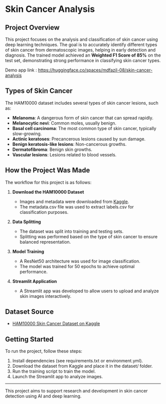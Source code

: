 # Skin Cancer Analysis

## Project Overview
This project focuses on the analysis and classification of skin cancer using deep learning techniques. The goal is to accurately identify different types of skin cancer from dermatoscopic images, helping in early detection and diagnosis. The trained model achieved an **Weighted F1 Score of 85%** on the test set, demonstrating strong performance in classifying skin cancer types.

Demo app link : https://huggingface.co/spaces/mdfazil-08/skin-cancer-analysis

## Types of Skin Cancer
The HAM10000 dataset includes several types of skin cancer lesions, such as:
- **Melanoma**: A dangerous form of skin cancer that can spread rapidly.
- **Melanocytic nevi**: Common moles, usually benign.
- **Basal cell carcinoma**: The most common type of skin cancer, typically slow-growing.
- **Actinic keratoses**: Precancerous lesions caused by sun damage.
- **Benign keratosis-like lesions**: Non-cancerous growths.
- **Dermatofibroma**: Benign skin growths.
- **Vascular lesions**: Lesions related to blood vessels.

## How the Project Was Made
The workflow for this project is as follows:

1. **Download the HAM10000 Dataset**
   - Images and metadata were downloaded from [Kaggle](https://www.kaggle.com/datasets/kmader/skin-cancer-mnist-ham10000).
   - The metadata.csv file was used to extract labels.csv for classification purposes.

2. **Data Splitting**
   - The dataset was split into training and testing sets.
   - Splitting was performed based on the type of skin cancer to ensure balanced representation.

3. **Model Training**
   - A ResNet50 architecture was used for image classification.
   - The model was trained for 50 epochs to achieve optimal performance.

4. **Streamlit Application**
   - A Streamlit app was developed to allow users to upload and analyze skin images interactively.

## Dataset Source
- [HAM10000 Skin Cancer Dataset on Kaggle](https://www.kaggle.com/datasets/kmader/skin-cancer-mnist-ham10000)

## Getting Started
To run the project, follow these steps:
1. Install dependencies (see requirements.txt or environment.yml).
2. Download the dataset from Kaggle and place it in the dataset/ folder.
3. Run the training script to train the model.
4. Launch the Streamlit app to analyze images.

---
This project aims to support research and development in skin cancer detection using AI and deep learning.
